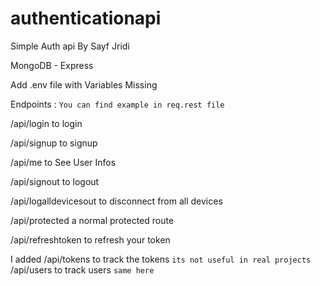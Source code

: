 # authenticationapi


Simple  Auth api By Sayf Jridi 



MongoDB - Express  


Add .env file with Variables Missing 



Endpoints : `You can find example in req.rest file`



/api/login to login 


/api/signup to signup 


/api/me to See User Infos 


/api/signout to logout


/api/logalldevicesout to disconnect from all devices


/api/protected a normal protected route



/api/refreshtoken  to refresh your token 







I added 
/api/tokens to track the tokens `its not useful in real projects`
/api/users to track users `same here`



